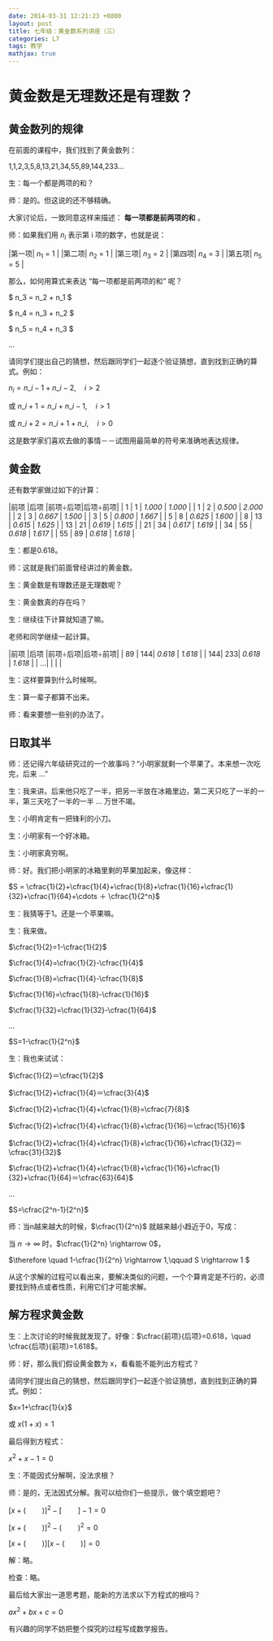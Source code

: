 ```yaml
---
date: 2014-03-31 12:21:23 +0800
layout: post
title: 七年级：黄金数系列讲座（三）
categories: L7
tags: 教学
mathjax: true
---
```


# 黄金数是无理数还是有理数？

## 黄金数列的规律

在前面的课程中，我们找到了黄金数列：

1,1,2,3,5,8,13,21,34,55,89,144,233...

生：每一个都是两项的和？

师：是的。但这说的还不够精确。

大家讨论后，一致同意这样来描述： **每一项都是前两项的和** 。

师：如果我们用 $n_i$ 表示第 i 项的数字，也就是说：

|第一项| $n_1$ = 1 |
|第二项| $n_2$ = 1 |
|第三项| $n_3$ = 2 |
|第四项| $n_4$ = 3 |
|第五项| $n_5$ = 5 |

那么，如何用算式来表达 “每一项都是前两项的和” 呢？

$ n_3 = n_2 + n_1 $

$ n_4 = n_3 + n_2 $

$ n_5 = n_4 + n_3 $

...

请同学们提出自己的猜想，然后跟同学们一起逐个验证猜想，直到找到正确的算式。例如：

$n_i = n\_{i-1} + n\_{i-2},\quad i > 2$

或 $n\_{i+1} = n\_{i} + n\_{i-1},\quad i > 1$

或 $n\_{i+2} = n\_{i+1} + n\_{i},\quad i > 0$

这是数学家们喜欢去做的事情－－试图用最简单的符号来准确地表达规律。

## 黄金数

还有数学家做过如下的计算：

|前项 |后项 |前项÷后项|后项÷前项|
| 1  | 1  | _1.000_ | _1.000_ |
| 1  | 2  | _0.500_ | _2.000_ |
| 2  | 3  | _0.667_ | _1.500_ |
| 3  | 5  | _0.800_ | _1.667_ |
| 5  | 8  | _0.625_ | _1.600_ |
| 8  | 13 | _0.615_ | _1.625_ |
| 13 | 21 | _0.619_ | _1.615_ |
| 21 | 34 | _0.617_ | _1.619_ |
| 34 | 55 | _0.618_ | _1.617_ |
| 55 | 89 | _0.618_ | _1.618_ |

生：都是0.618。

师：这就是我们前面曾经讲过的黄金数。

生：黄金数是有理数还是无理数呢？

生：黄金数真的存在吗？

生：继续往下计算就知道了嘛。

老师和同学继续一起计算。

|前项 |后项 |前项÷后项|后项÷前项|
| 89 | 144| _0.618_ | _1.618_ |
| 144| 233| _0.618_ | _1.618_ |
| ...| | | |

生：这样要算到什么时候啊。

生：算一辈子都算不出来。

师：看来要想一些别的办法了。

## 日取其半

师：还记得六年级研究过的一个故事吗？“小明家就剩一个苹果了。本来想一次吃完，后来 ...”

生：我来讲。后来他只吃了一半，把另一半放在冰箱里边，第二天只吃了一半的一半，第三天吃了一半的一半 ... 万世不竭。

生：小明肯定有一把锋利的小刀。

生：小明家有一个好冰箱。

生：小明家真穷啊。

师：好。我们把小明家的冰箱里剩的苹果加起来，像这样：

$S = \cfrac{1}{2}+\cfrac{1}{4}+\cfrac{1}{8}+\cfrac{1}{16}+\cfrac{1}{32}+\cfrac{1}{64}+\cdots ＋ \cfrac{1}{2^n}$

生：我猜等于1。还是一个苹果嘛。

生：我来做。

$\cfrac{1}{2}=1-\cfrac{1}{2}$

$\cfrac{1}{4}=\cfrac{1}{2}-\cfrac{1}{4}$

$\cfrac{1}{8}=\cfrac{1}{4}-\cfrac{1}{8}$

$\cfrac{1}{16}=\cfrac{1}{8}-\cfrac{1}{16}$

$\cfrac{1}{32}=\cfrac{1}{32}-\cfrac{1}{64}$

...

$S=1-\cfrac{1}{2^n}$

生：我也来试试：

$\cfrac{1}{2}＝\cfrac{1}{2}$

$\cfrac{1}{2}+\cfrac{1}{4}＝\cfrac{3}{4}$

$\cfrac{1}{2}+\cfrac{1}{4}+\cfrac{1}{8}=\cfrac{7}{8}$

$\cfrac{1}{2}+\cfrac{1}{4}+\cfrac{1}{8}+\cfrac{1}{16}＝\cfrac{15}{16}$

$\cfrac{1}{2}+\cfrac{1}{4}+\cfrac{1}{8}+\cfrac{1}{16}+\cfrac{1}{32}＝\cfrac{31}{32}$

$\cfrac{1}{2}+\cfrac{1}{4}+\cfrac{1}{8}+\cfrac{1}{16}+\cfrac{1}{32}+\cfrac{1}{64}＝\cfrac{63}{64}$

...

$S=\cfrac{2^n-1}{2^n}$

师：当n越来越大的时候，$\cfrac{1}{2^n}$ 就越来越小趋近于0，写成：

当 $n \rightarrow \infty$ 时，$\cfrac{1}{2^n} \rightarrow 0$，

$\therefore \quad 1-\cfrac{1}{2^n} \rightarrow 1,\qquad S \rightarrow 1 $

从这个求解的过程可以看出来，要解决类似的问题，一个个算肯定是不行的，必须要找到特点或者性质，利用它们才可能求解。

## 解方程求黄金数

生：上次讨论的时候我就发现了。好像：$\cfrac{前项}{后项}=0.618，\quad \cfrac{后项}{前项}=1.618$。

师：好，那么我们假设黄金数为 x，看看能不能列出方程式？

请同学们提出自己的猜想，然后跟同学们一起逐个验证猜想，直到找到正确的算式。例如：

$x=1+\cfrac{1}{x}$

或 $x(1+x)=1$

最后得到方程式：

$x^2+x-1=0$

生：不能因式分解啊，没法求根？

师：是的，无法因式分解。我可以给你们一些提示，做个填空题吧？

$[x + (\qquad)]^2 - [\qquad] - 1= 0$

$[x + (\qquad)]^2 - (\qquad)^2 = 0$

$[x + (\qquad)][x - (\qquad)] = 0$

解：略。

检查：略。

最后给大家出一道思考题，能新的方法求以下方程式的根吗？

$ax^2+bx+c=0$

有兴趣的同学不妨把整个探究的过程写成数学报告。
